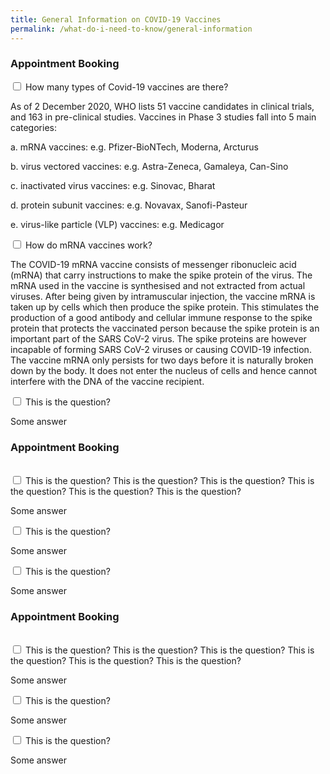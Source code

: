 ```yaml
---
title: General Information on COVID-19 Vaccines
permalink: /what-do-i-need-to-know/general-information
---
```


<div class="accordion">
			<div class="tabs">
				<h3>Appointment Booking</h3>						
				<div class="tab">
					<input type="checkbox" id="question-01">
					<label class="tab-label" for="question-01">How many types of Covid-19 vaccines are there?</label>
					<div class="tab-content">
						<p>As of 2 December 2020, WHO lists 51 vaccine candidates in clinical trials, and 163 in pre-clinical studies. Vaccines in Phase 3 studies fall into 5 main categories:

a.  mRNA vaccines: e.g. Pfizer-BioNTech, Moderna, Arcturus

b.  virus vectored vaccines: e.g. Astra-Zeneca, Gamaleya, Can-Sino

c.  inactivated virus vaccines: e.g. Sinovac, Bharat

d.  protein subunit vaccines: e.g. Novavax, Sanofi-Pasteur

e.  virus-like particle (VLP) vaccines: e.g. Medicagor</p>
					</div> 
				</div>
				<div class="tab">
					<input type="checkbox" id="question-02">
					<label class="tab-label" for="question-02">How do mRNA vaccines work?</label>
					<div class="tab-content">
						<p>The COVID-19 mRNA vaccine consists of messenger ribonucleic acid (mRNA) that carry instructions to make the spike protein of the virus. The mRNA used in the vaccine is synthesised and not extracted from actual viruses. After being given by intramuscular injection, the vaccine mRNA is taken up by cells which then produce the spike protein. This stimulates the production of a good antibody and cellular immune response to the spike protein that protects the vaccinated person because the spike protein is an important part of the SARS CoV-2 virus. The spike proteins are however incapable of forming SARS CoV-2 viruses or causing COVID-19 infection. The vaccine mRNA only persists for two days before it is naturally broken down by the body. It does not enter the nucleus of cells and hence cannot interfere with the DNA of the vaccine recipient.</p>
					</div> 
				</div>
				<div class="tab">
					<input type="checkbox" id="question-03">
					<label class="tab-label" for="question-03">This is the question?</label>
					<div class="tab-content">
						<p>Some answer</p>
					</div> 
				</div>
			</div>
			<div class="tabs">
				<h3>Appointment Booking</h3>						
				<div class="tab">
					<input type="checkbox" id="question-01">
					<label class="tab-label" for="question-01">This is the question? This is the question? This is the question? This is the question? This is the question? This is the question? </label>
					<div class="tab-content">
						<p>Some answer</p>
					</div> 
				</div>
				<div class="tab">
					<input type="checkbox" id="question-02">
					<label class="tab-label" for="question-02">This is the question?</label>
					<div class="tab-content">
						<p>Some answer</p>
					</div> 
				</div>
				<div class="tab">
					<input type="checkbox" id="question-03">
					<label class="tab-label" for="question-03">This is the question?</label>
					<div class="tab-content">
						<p>Some answer</p>
					</div> 
				</div>
			</div>
			<div class="tabs">
				<h3>Appointment Booking</h3>						
				<div class="tab">
					<input type="checkbox" id="question-01">
					<label class="tab-label" for="question-01">This is the question? This is the question? This is the question? This is the question? This is the question? This is the question? </label>
					<div class="tab-content">
						<p>Some answer</p>
					</div> 
				</div>
				<div class="tab">
					<input type="checkbox" id="question-02">
					<label class="tab-label" for="question-02">This is the question?</label>
					<div class="tab-content">
						<p>Some answer</p>
					</div> 
				</div>
				<div class="tab">
					<input type="checkbox" id="question-03">
					<label class="tab-label" for="question-03">This is the question?</label>
					<div class="tab-content">
						<p>Some answer</p>
					</div> 
				</div>
			</div>
</div>

